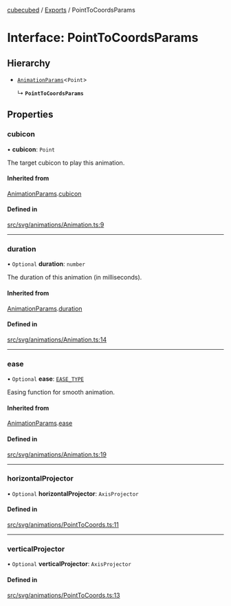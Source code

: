 [cubecubed](/reference/README.md) / [Exports](/reference/modules.md) / PointToCoordsParams

# Interface: PointToCoordsParams

## Hierarchy

- [`AnimationParams`](/reference/interfaces/AnimationParams.md)<`Point`\>

  ↳ **`PointToCoordsParams`**

## Properties

### cubicon

• **cubicon**: `Point`

The target cubicon to play this animation.

#### Inherited from

[AnimationParams](/reference/interfaces/AnimationParams.md).[cubicon](/reference/interfaces/AnimationParams.md#cubicon)

#### Defined in

[src/svg/animations/Animation.ts:9](https://github.com/imaphatduc/cubecubed/blob/0c47e8e/src/svg/animations/Animation.ts#L9)

___

### duration

• `Optional` **duration**: `number`

The duration of this animation (in milliseconds).

#### Inherited from

[AnimationParams](/reference/interfaces/AnimationParams.md).[duration](/reference/interfaces/AnimationParams.md#duration)

#### Defined in

[src/svg/animations/Animation.ts:14](https://github.com/imaphatduc/cubecubed/blob/0c47e8e/src/svg/animations/Animation.ts#L14)

___

### ease

• `Optional` **ease**: [`EASE_TYPE`](/reference/types/EASE_TYPE.md)

Easing function for smooth animation.

#### Inherited from

[AnimationParams](/reference/interfaces/AnimationParams.md).[ease](/reference/interfaces/AnimationParams.md#ease)

#### Defined in

[src/svg/animations/Animation.ts:19](https://github.com/imaphatduc/cubecubed/blob/0c47e8e/src/svg/animations/Animation.ts#L19)

___

### horizontalProjector

• `Optional` **horizontalProjector**: `AxisProjector`

#### Defined in

[src/svg/animations/PointToCoords.ts:11](https://github.com/imaphatduc/cubecubed/blob/0c47e8e/src/svg/animations/PointToCoords.ts#L11)

___

### verticalProjector

• `Optional` **verticalProjector**: `AxisProjector`

#### Defined in

[src/svg/animations/PointToCoords.ts:13](https://github.com/imaphatduc/cubecubed/blob/0c47e8e/src/svg/animations/PointToCoords.ts#L13)
